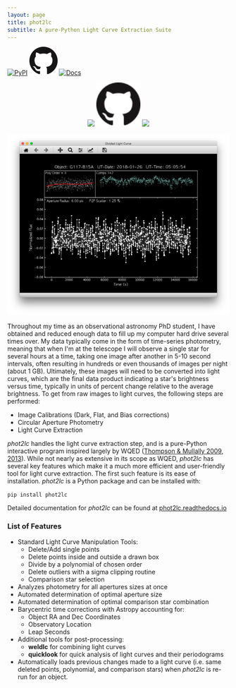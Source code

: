 ```yaml
---
layout: page
title: phot2lc
subtitle: A pure-Python Light Curve Extraction Suite
---
```

[![PyPI](https://img.shields.io/pypi/v/phot2lc.svg#right)](https://pypi.org/project/phot2lc/)      [![Github Link](img/GitHub-Mark-64px.png#center)](https://github.com/zvanderbosch/phot2lc)      [![Docs](https://readthedocs.org/projects/phot2lc/badge/?version=latest#left)](https://phot2lc.readthedocs.io/en/latest/?badge=latest)

<p align="middle">
    <img src="https://img.shields.io/pypi/v/phot2lc.svg" width="100" />
    <img src="/img/GitHub-Mark-64px.png" width="100" /> 
    <img src="https://readthedocs.org/projects/phot2lc/badge/?version=latest" width="100" />
</p>

![phot2lc Screenshot](/img/phot2lc_screenshot.png)

Throughout my time as an observational astronomy PhD student, I have obtained and reduced enough data to fill up my computer hard drive several times over. My data typically come in the form of time-series photometry, meaning that when I'm at the telescope I will observe a single star for several hours at a time, taking one image after another in 5-10 second intervals, often resulting in hundreds or even thousands of images per night (about 1 GB). Ultimately, these images will need to be converted into light curves, which are the final data product indicating a star's brightness versus time, typically in units of percent change relative to the average brightness. To get from raw images to light curves, the following steps are performed:

* Image Calibrations (Dark, Flat, and Bias corrections)
* Circular Aperture Photometry
* Light Curve Extraction

*phot2lc* handles the light curve extraction step, and is a pure-Python interactive program inspired largely by WQED ([Thompson & Mullally 2009](https://ui.adsabs.harvard.edu/abs/2009JPhCS.172a2081T/abstract), [2013](https://ui.adsabs.harvard.edu/abs/2013ascl.soft04004T/abstract)). While not nearly as extensive in its scope as WQED, *phot2lc* has several key features which make it a much more efficient and user-friendly tool for light curve extraction. The first such feature is its ease of installation. *phot2lc* is a Python package and can be installed with:

    pip install phot2lc

Detailed documentation for *phot2lc* can be found at [phot2lc.readthedocs.io](https://phot2lc.readthedocs.io/en/latest/?badge=latest)

### List of Features

* Standard Light Curve Manipulation Tools:
    - Delete/Add single points
    - Delete points inside and outside a drawn box
    - Divide by a polynomial of chosen order
    - Delete outliers with a sigma clipping routine
    - Comparison star selection
* Analyzes photometry for all apertures sizes at once
* Automated determination of optimal aperture size
* Automated determination of optimal comparison star combination
* Barycentric time corrections with Astropy accounting for:
    - Object RA and Dec Coordinates
    - Observatory Location
    - Leap Seconds
* Additional tools for post-processing:
    - **weldlc** for combining light curves
    - **quicklook** for quick analysis of light curves and their periodograms
* Automatically loads previous changes made to a light curve (i.e. same deleted points, polynomial, and comparison stars) when *phot2lc* is re-run for an object.

